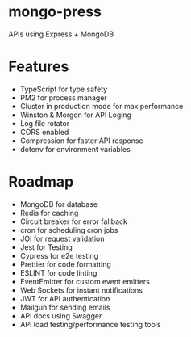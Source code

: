 # mongo-press
APIs using Express + MongoDB

Features
========

- TypeScript for type safety
- PM2 for process manager
- Cluster in production mode for max performance
- Winston & Morgon for API Loging
- Log file rotator
- CORS enabled
- Compression for faster API response
- dotenv for environment variables

Roadmap
=========

- MongoDB for database
- Redis for caching
- Circuit breaker for error fallback
- cron for scheduling cron jobs
- JOI for request validation
- Jest for Testing
- Cypress for e2e testing
- Prettier for code formatting
- ESLINT for code linting
- EventEmitter for custom event emitters
- Web Sockets for instant notifications
- JWT for API authentication
- Mailgun for sending emails
- API docs using Swagger
- API load testing/performance testing tools

